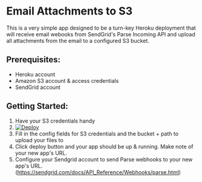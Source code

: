 Email Attachments to S3
=======================

This is a very simple app designed to be a turn-key Heroku deployment that will receive email webooks from SendGrid's Parse Incoming API and upload all attachments from the email to a configured S3 bucket.

Prerequisites:
--------------

* Heroku account
* Amazon S3 account & access credentials
* SendGrid account

Getting Started:
----------------

1. Have your S3 credentials handy
2. [![Deploy](https://www.herokucdn.com/deploy/button.png)](https://heroku.com/deploy)
3. Fill in the config fields for S3 credentials and the bucket + path to upload your files to
4. Click deploy button and your app should be up & running. Make note of your new app's URL.
5. Configure your Sendgrid account to send Parse webhooks to your new app's URL. (https://sendgrid.com/docs/API_Reference/Webhooks/parse.html)

